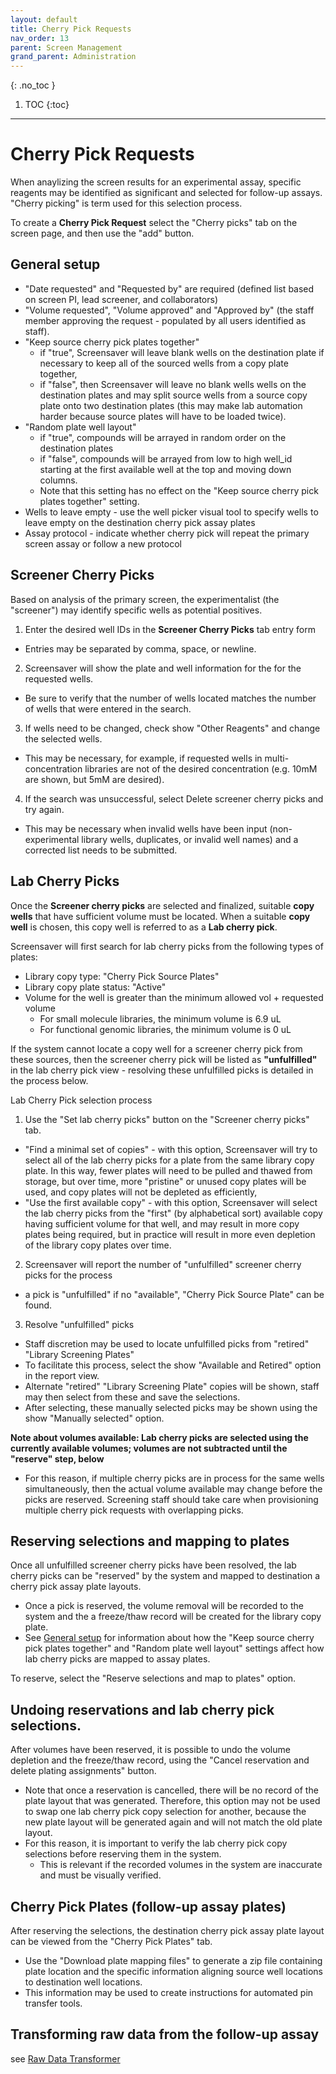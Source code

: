 ```yaml
---
layout: default
title: Cherry Pick Requests
nav_order: 13
parent: Screen Management
grand_parent: Administration
---
```

{: .no_toc }

1. TOC
{:toc}
---


# Cherry Pick Requests

When anaylizing the screen results for an experimental assay, specific reagents may be identified as significant and selected for follow-up assays. "Cherry picking" is term used for this selection process.

To create a **Cherry Pick Request** select the "Cherry picks" tab on the screen page, and then use the "add" button.

## General setup

* "Date requested" and "Requested by" are required (defined list based on screen PI, lead screener, and collaborators)
* "Volume requested", "Volume approved" and "Approved by" (the staff member approving the request - populated by all users identified as staff).
* "Keep source cherry pick plates together" 
  * if "true", Screensaver will leave blank wells on the destination plate if necessary to keep all of the sourced wells from a copy plate together, 
  * if "false", then Screensaver will leave no blank wells wells on the destination plates and may split source wells from a source copy plate onto two destination plates (this may make lab automation harder because source plates will have to be loaded twice). 
* "Random plate well layout"
  * if "true", compounds will be arrayed in random order on the destination plates
  * if "false", compounds will be arrayed from low to high well_id starting at the first available well at the top and moving down columns.
  * Note that this setting has no effect on the "Keep source cherry pick plates together" setting.
* Wells to leave empty - use the well picker visual tool to specify wells to leave empty on the destination cherry pick assay plates
* Assay protocol - indicate whether cherry pick will repeat the primary screen assay or follow a new protocol

## Screener Cherry Picks

Based on analysis of the primary screen, the experimentalist (the "screener") may identify specific wells as potential positives. 

1. Enter the desired well IDs in the **Screener Cherry Picks** tab entry form
  * Entries may be separated by comma, space, or newline. 
2. Screensaver will show the plate and well information for the for the requested wells.
  * Be sure to verify that the number of wells located matches the number of wells that were entered in the search. 
3. If wells need to be changed, check show "Other Reagents" and change the selected wells.
  * This may be necessary, for example, if requested wells in multi-concentration libraries are not of the desired concentration (e.g. 10mM are shown, but 5mM are desired).
4. If the search was unsuccessful, select Delete screener cherry picks and try again. 
  * This may be necessary when invalid wells have been input (non-experimental library wells, duplicates, or invalid well names) and a corrected list needs to be submitted.

## Lab Cherry Picks

Once the **Screener cherry picks** are selected and finalized, suitable **copy wells** that have sufficient volume must be located. When a suitable **copy well** is chosen, this copy well is referred to as a **Lab cherry pick**.

Screensaver will first search for lab cherry picks from the following types of plates:
* Library copy type: "Cherry Pick Source Plates"
* Library copy plate status: "Active"
* Volume for the well is greater than the minimum allowed vol + requested volume
  * For small molecule libraries, the minimum volume is 6.9 uL
  * For functional genomic libraries, the minimum volume is 0 uL

If the system cannot locate a copy well for a screener cherry pick from these sources, then the screener cherry pick will be listed as **"unfulfilled"** in the lab cherry pick view - resolving these unfulfilled picks is detailed in the process below.

Lab Cherry Pick selection process

1. Use the "Set lab cherry picks" button on the "Screener cherry picks" tab.
  * "Find a minimal set of copies" - with this option, Screensaver will try to select all of the lab cherry picks for a plate from the same library copy plate. In this way, fewer plates will need to be pulled and thawed from storage, but over time, more "pristine" or unused copy plates will be used, and copy plates will not be depleted as efficiently,
  * "Use the first available copy" - with this option, Screensaver will select the lab cherry picks from the "first" (by alphabetical sort) available copy having sufficient volume for that well, and may result in more copy plates being required, but in practice will result in more even depletion of the library copy plates over time.
2. Screensaver will report the number of "unfulfilled" screener cherry picks for the process
  * a pick is "unfulfilled" if no "available", "Cherry Pick Source Plate" can be found.
3. Resolve "unfulfilled" picks
  * Staff discretion may be used to locate unfulfilled picks from "retired" "Library Screening Plates"
  * To facilitate this process, select the show "Available and Retired" option in the report view.
  * Alternate "retired" "Library Screening Plate" copies will be shown, staff may then select from these and save the selections.
  * After selecting, these manually selected picks may be shown using the show "Manually selected" option.

**Note about volumes available: Lab cherry picks are selected using the currently available volumes; volumes are not subtracted until the "reserve" step, below**
* For this reason, if multiple cherry picks are in process for the same wells simultaneously, then the actual volume available may change before the picks are reserved. Screening staff should take care when provisioning multiple cherry pick requests with overlapping picks.

## Reserving selections and mapping to plates

Once all unfulfilled screener cherry picks have been resolved, the lab cherry picks can be "reserved" by the system and mapped to destination a cherry pick assay plate layouts.
* Once a pick is reserved, the volume removal will be recorded to the system and the a freeze/thaw record will be created for the library copy plate.
* See [General setup](#general-setup) for information about how the "Keep source cherry pick plates together" and "Random plate well layout" settings affect how lab cherry picks are mapped to assay plates.

To reserve, select the "Reserve selections and map to plates" option.

## Undoing reservations and lab cherry pick selections.

After volumes have been reserved, it is possible to undo the volume depletion and the freeze/thaw record, using the "Cancel reservation and delete plating assignments" button.
* Note that once a reservation is cancelled, there will be no record of the plate layout that was generated. Therefore, this option may not be used to swap one lab cherry pick copy selection for another, because the new plate layout will be generated again and will not match the old plate layout.
* For this reason, it is important to verify the lab cherry pick copy selections before reserving them in the system.
  * This is relevant if the recorded volumes in the system are inaccurate and must be visually verified. 

## Cherry Pick Plates (follow-up assay plates)

After reserving the selections, the destination cherry pick assay plate layout can be viewed from the "Cherry Pick Plates" tab.
* Use the "Download plate mapping files" to generate a zip file containing plate location and the specific information aligning source well locations to destination well locations. 
* This information may be used to create instructions for automated pin transfer tools.

## Transforming raw data from the follow-up assay

see [Raw Data Transformer](raw-data-transformer.html)
